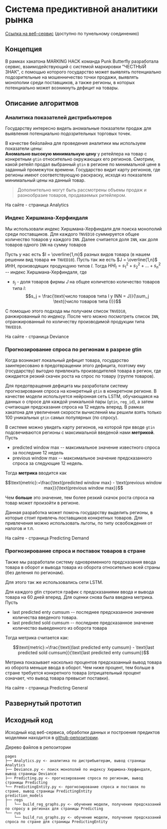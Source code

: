 # Система предиктивной аналитики рынка

[Ссылка на веб-сервис](https://ten-numbers-glow-217-197-0-160.loca.lt/) (доступно по тунельному соединению) 

## Концепция 
В рамках хакатона MARKING HACK команда Punk Butterfly разработала сервис, взаимодействующий с системой маркировки "ЧЕСТНЫЙ ЗНАК", с помощью которого государство может выявлять потенциально подозрительные на мошенничество точки продажи, выявлять монополии среди поставщиков, а также регионы, в которых потенциально может возникнуть дефицит на товары.

## Описание алгоритмов 

### Аналитика показателей дистрибьютеров

Государству интересно видеть аномальные показатели продаж для выявления потенциально подозрительных торговых точек.

В качестве бейзлайна для проведения аналитики мы используем показатели цены:  
**Аномально высокую минимальную цену** у ретейлера на товар с конкретным `gtin` относительно окружающих его регионов. Смотрим, какой ретейл продал выбранный `gtin` в регионе по минимальной цене в заданный промежуток времени. Государство видит карту регионов, где регионы имеют соответствующую раскраску, исходя из показателя минимальный цены на данный товар.  
> Дополнительно могут быть рассмотрены объемы продаж и разнообразие товаров, продаваемых ритейлером.  

На сайте - страница Analytics

### Индекс Хиршмана-Херфиндаля
Мы использовали индекс Хиршмана-Херфиндаля для поиска монополий среди поставщиков. Для каждого `TNVED10` суммируется общее количество товаров у каждого `INN`. Далее считается доля `INN`, как доля товаров одного `INN` на сумму товаров 

Пусть у нас есть $I = \overline{1,m}$ разных видов товара (в нашем решении вид товара $\Leftrightarrow$ `TNVED10`). Пусть так же есть $J = \overline{1,n}$ ИНН, производящих продукцуию типов $I$. Тогда 
$HHI_I = s_1^2 + s_2^2 + \ldots + s_n^2$ -- индекс Хиршмана-Херфиндаля, где 
* $s_j$ - доля товаров фирмы $J$ на общее количетсво количество товаров типа $I$: $$s_j = \frac{\text{число товаров типа I у INN = J}}{\sum_j \text{(число товаров типа I)}}$$

С помощью этого подхода мы получаем список `TNVED10`, ранжированный по индексу. После чего можно посмотреть список `INN`, отранжированный по количеству производимой продукции типа `TNVED10`.


На сайте - страница Deviance

### Прогнозирование спроса по регионам в разрезе gtin
Когда возникает локальный дефицит товара, государство заинтересовано в предотвращении этого дефицита, поэтому ему (государству) выгодно привлекать производителей товара в регион, где ожидается резкий скачек роста на спрос по товару (группе товаров). 

Для предотвращения дефицита мы разработали систему прогнозирования спроса на конкретный `gtin` в конкретном регионе. В качестве модели используется нейронная сеть LSTM, обучающаяся на данных о спросе для каждой уникальной пары (`gtin`, `reg_id`), а затем считающая предсказания спроса на 12 недель вперед. В рамках хакатона для увеличения скорости вычислений мы решили взять только 100 уникальных `gtin` самых популярных (по спросу).

В системе можно увидеть карту регионов, на которой при вводе `gtin` подсвечиваются регионы с максимальной введеной нами **метрикой**. Пусть
* $\text{predicted window max}$ -- максимальное значение известного спроса за последние 12 недель
* $\text{previous window max}$ -- максимальное значение предсказанного спроса за следующие 12 недель.

Тогда **метрика** вводится как 

$$\text{metric}:=\frac{\text{predicted window max} - \text{previous window max}}{\text{previous window max}}$$

Чем **больше** это значение, тем более резкий скачок роста спроса на товар может произойти в регионе. 

Данная разработка может помочь государству выделить регионы, в которые стоит привлечь поставщиков конкретных товаров. Для привлечения можно использовать льготы, по типу освобождения от налогов и т.п.

На сайте - страница Predicting Demand 

### Прогнозирование спроса и поставок товаров в стране
Также мы разработали систему одновременного предсказания ввода товара в оборот и вывода товара из оборота относительно всей страны (без деления по регионам).

Для этого так же использовались сети LSTM.

Для каждого gtin строится график с предсказаниями ввода и вывода товара на 60 дней вперед. Для оценки снова была введена метрика. Пусть 
* $\text{last predicted enty cumsum}$ -- последнее предсказанное значение количества введеного товара.
* $\text{last predicted sold cumsum}$ -- последнее предсказанное значение количество выведенного из оборота товара

Тогда мeтрика считается как:

$$\text{metric}:=\frac{\text{(last predicted enty cumsum} - \text{last predicted sold cumsum}}{\text{last predicted enty cumsum}}$$

Метрика показывает насколько процентов предсказанный вывод товара из оборота меньше ввода в оборот. Чем ниже процент, тем больше в стране требуется конкретного товара (отрицательный процент означает, что вывод товара превысит поставки). 

На сайте - страница Predicting General 

## Развернутый прототип 

## Исходный код
Исходный код веб-сервиса, обработки данных и построения предиктов моделями находится в [github-репозитории](https://github.com/PunkButterfly/Hackathon-MarkingHack).

Дерево файлов в репозитории

```
pages
├── Analytics.py <- аналитика по дистрибьютерам, вывод страницы Analytics
├── Deviance.py <- поиск монополий по индексу Хиршмана-Херфиндаля, вывод страницы Deviance
├── Predicting.py <- прогнозирование спроса по регионам, вывод страницы Predicting
└── PredictingEntity.py <- прогнозирование спроса и поставок по стране, вывод страницы PredictingEntity
prediction_models
├── regs
│   └── build_reg_graphs.py <- обучение модели, получение предсказаний по спросу в регионах для страницы Predicting
└── rus
    └── build_rus_graphs.py <- обучение модели, получение предсказаний спроса по стране для страницы PredictingEntity
```
